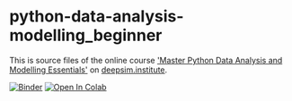 # python-data-analysis-modelling_beginner

This is source files of the online course ['Master Python Data Analysis and Modelling Essentials'](https://deepsim.institute/courses/master-python-programming-essentials/) on [deepsim.institute](https://deepsim.institute/). 

[![Binder](https://mybinder.org/badge_logo.svg)](https://mybinder.org/v2/gh/WEIAI-TECH/python-data-analysis-modelling_beginner/HEAD)
[![Open In Colab](https://colab.research.google.com/assets/colab-badge.svg)](https://colab.research.google.com/github//WEIAI-TECH/python-data-analysis-modelling_beginner/)
